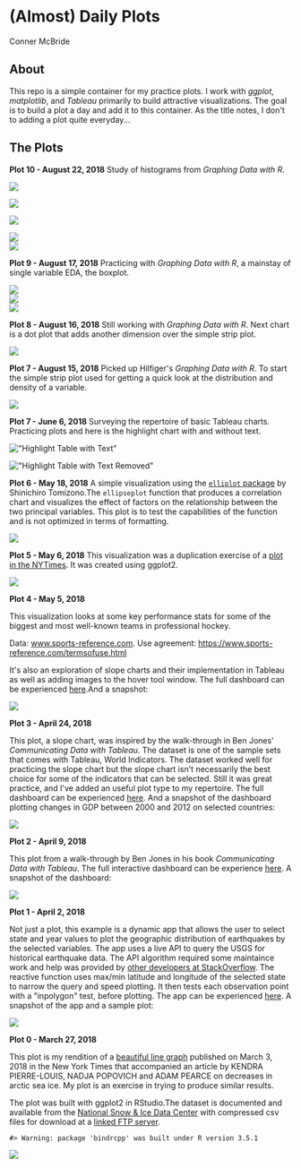 (Almost) Daily Plots
================
Conner McBride

About
-----

This repo is a simple container for my practice plots. I work with *ggplot*, *matplotlib*, and *Tableau* primarily to build attractive visualizations. The goal is to build a plot a day and add it to this container. As the title notes, I don't to adding a plot quite everyday...

The Plots
---------

**Plot 10 - August 22, 2018** Study of histograms from *Graphing Data with R*.

<img src="README-unnamed-chunk-1-1.png" style="display: block; margin: auto;" />

![](README-unnamed-chunk-2-1.png)

![](README-unnamed-chunk-3-1.png)

<img src="README-unnamed-chunk-4-1.png" style="display: block; margin: auto;" />

<img src="README-unnamed-chunk-5-1.png" style="display: block; margin: auto;" />

**Plot 9 - August 17, 2018** Practicing with *Graphing Data with R*, a mainstay of single variable EDA, the boxplot.

<img src="README-unnamed-chunk-6-1.png" style="display: block; margin: auto;" /><img src="README-unnamed-chunk-6-2.png" style="display: block; margin: auto;" /><img src="README-unnamed-chunk-6-3.png" style="display: block; margin: auto;" />

**Plot 8 - August 16, 2018** Still working with *Graphing Data with R*. Next chart is a dot plot that adds another dimension over the simple strip plot.

<img src="README-unnamed-chunk-7-1.png" style="display: block; margin: auto;" />

**Plot 7 - August 15, 2018** Picked up Hilfiger's *Graphing Data with R*. To start the simple strip plot used for getting a quick look at the distribution and density of a variable.

<img src="README-unnamed-chunk-8-1.png" style="display: block; margin: auto;" />

**Plot 7 - June 6, 2018** Surveying the repertoire of basic Tableau charts. Practicing plots and here is the highlight chart with and without text.

!["Highlight Table with Text"](highlight_table_text.png)

!["Highlight Table with Text Removed"](highlight_table_no_text.png)

**Plot 6 - May 18, 2018** A simple visualization using the [`elliplot` package](https://github.com/cran/elliplot) by Shinichiro Tomizono.The `ellipseplot` function that produces a correlation chart and visualizes the effect of factors on the relationship between the two principal variables. This plot is to test the capabilities of the function and is not optimized in terms of formatting.

<img src="README-unnamed-chunk-9-1.png" style="display: block; margin: auto;" />

**Plot 5 - May 6, 2018** This visualization was a duplication exercise of a [plot in the NYTimes](https://www.nytimes.com/2018/05/04/business/economy/jobs-report.html). It was created using ggplot2.

<img src="README-unnamed-chunk-10-1.png" style="display: block; margin: auto;" />

**Plot 4 - May 5, 2018**

This visualization looks at some key performance stats for some of the biggest and most well-known teams in professional hockey.

Data: www.sports-reference.com. Use agreement: <https://www.sports-reference.com/termsofuse.html>

It's also an exploration of slope charts and their implementation in Tableau as well as adding images to the hover tool window. The full dashboard can be experienced [here](https://public.tableau.com/profile/conner.mcbride#!/vizhome/NHLHockeyStatsSlopeChart/Dashboard1?publish=yes).And a snapshot:

![](NHL_viz.png)

**Plot 3 - April 24, 2018**

This plot, a slope chart, was inspired by the walk-through in Ben Jones' *Communicating Data with Tableau*. The dataset is one of the sample sets that comes with Tableau, World Indicators. The dataset worked well for practicing the slope chart but the slope chart isn't necessarily the best choice for some of the indicators that can be selected. Still it was great practice, and I've added an useful plot type to my repertoire. The full dashboard can be experienced [here](https://public.tableau.com/profile/conner.mcbride#!/vizhome/slopechart_exploration/Dashboard1?publish=yes). And a snapshot of the dashboard plotting changes in GDP between 2000 and 2012 on selected countries:

![](slopechart_exploration.png)

**Plot 2 - April 9, 2018**

This plot from a walk-through by Ben Jones in his book *Communicating Data with Tableau*. The full interactive dashboard can be experience [here](https://public.tableau.com/profile/conner.mcbride#!/vizhome/presidents_timeline/Dashboard1?publish=yes). A snapshot of the dashboard:

![](presidents_timeline.png)

**Plot 1 - April 2, 2018**

Not just a plot, this example is a dynamic app that allows the user to select state and year values to plot the geographic distribution of earthquakes by the selected variables. The app uses a live API to query the USGS for historical earthquake data. The API algorithm required some maintaince work and help was provided by [other developers at StackOverflow](https://stackoverflow.com/questions/49545608/r-what-causes-error-when-using-usgs-api?noredirect=1#comment86099289_49545608). The reactive function uses max/min latitude and longitude of the selected state to narrow the query and speed plotting. It then tests each observation point with a "inpolygon" test, before plotting. The app can be experienced [here](https://connermcb.shinyapps.io/quakes_shiny_app/). A snapshot of the app and a sample plot:

![](earthquakes.PNG)

**Plot 0 - March 27, 2018**

This plot is my rendition of a [beautiful line graph](https://www.nytimes.com/interactive/2018/03/23/climate/arctic-ice-maximum.html) published on March 3, 2018 in the New York Times that accompanied an article by KENDRA PIERRE-LOUIS, NADJA POPOVICH and ADAM PEARCE on decreases in arctic sea ice. My plot is an exercise in trying to produce similar results.

The plot was built with ggplot2 in RStudio.The dataset is documented and available from the [National Snow & Ice Data Center](https://nsidc.org/data/search/#keywords=sea+ice/sortKeys=score,,desc/facetFilters=%257B%257D/pageNumber=1/itemsPerPage=25) with compressed csv files for download at a [linked FTP server](ftp://sidads.colorado.edu/DATASETS/NOAA/G02135/).

    #> Warning: package 'bindrcpp' was built under R version 3.5.1

<img src="README-unnamed-chunk-16-1.png" style="display: block; margin: auto;" />
